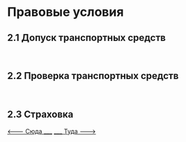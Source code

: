 <h1>Правовые условия</h1>

<h2>2.1 Допуск транспортных средств</h2>
<br>
<h2>2.2 Проверка транспортных средств</h2>
<br>
<h2>2.3 Страховка</h2>

[   <--- Сюда ___](/01%20-%20human%20risk%20factor/01%20-%20Human%20risk%20factor.md)
[___ Туда --->]()
